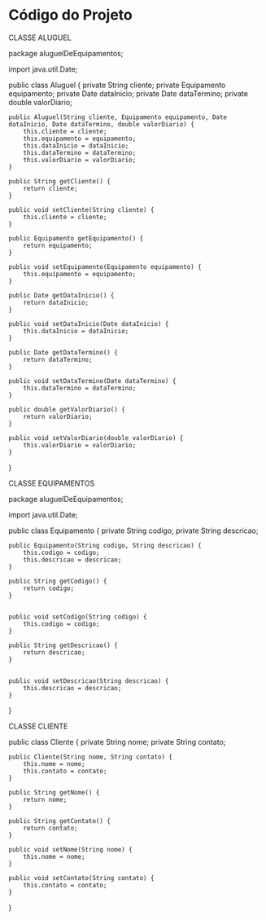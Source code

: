 # Código do Projeto

CLASSE ALUGUEL

package aluguelDeEquipamentos;

import java.util.Date;

public class Aluguel {
	private String cliente;
    private Equipamento equipamento;
    private Date dataInicio;
    private Date dataTermino;
    private double valorDiario;

    public Aluguel(String cliente, Equipamento equipamento, Date dataInicio, Date dataTermino, double valorDiario) {
        this.cliente = cliente;
        this.equipamento = equipamento;
        this.dataInicio = dataInicio;
        this.dataTermino = dataTermino;
        this.valorDiario = valorDiario;
    }

    public String getCliente() {
        return cliente;
    }

    public void setCliente(String cliente) {
        this.cliente = cliente;
    }
    
    public Equipamento getEquipamento() {
        return equipamento;
    }

    public void setEquipamento(Equipamento equipamento) {
        this.equipamento = equipamento;
    }
    
    public Date getDataInicio() {
        return dataInicio;
    }

    public void setDataInicio(Date dataInicio) {
        this.dataInicio = dataInicio;
    }
    
    public Date getDataTermino() {
        return dataTermino;
    }

    public void setDataTermino(Date dataTermino) {
        this.dataTermino = dataTermino;
    }
    
    public double getValorDiario() {
        return valorDiario;
    }

    public void setValorDiario(double valorDiario) {
        this.valorDiario = valorDiario;
    }
}

CLASSE EQUIPAMENTOS

package aluguelDeEquipamentos;

import java.util.Date;

public class Equipamento {
	private String codigo;
    private String descricao;

    public Equipamento(String codigo, String descricao) {
        this.codigo = codigo;
        this.descricao = descricao;
    }

    public String getCodigo() {
        return codigo;
    }


    public void setCodigo(String codigo) {
        this.codigo = codigo;
    }
    
    public String getDescricao() {
        return descricao;
    }


    public void setDescricao(String descricao) {
        this.descricao = descricao;
    }
}

CLASSE CLIENTE

public class Cliente {
    private String nome;
    private String contato;

    public Cliente(String nome, String contato) {
        this.nome = nome;
        this.contato = contato;
    }

    public String getNome() {
        return nome;
    }

    public String getContato() {
        return contato;
    }

    public void setNome(String nome) {
        this.nome = nome;
    }

    public void setContato(String contato) {
        this.contato = contato;
    }
}
